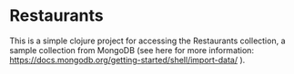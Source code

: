 # Restaurants

This is a simple clojure project for accessing the Restaurants collection, a sample collection from MongoDB (see here for more information: https://docs.mongodb.org/getting-started/shell/import-data/ ). 
